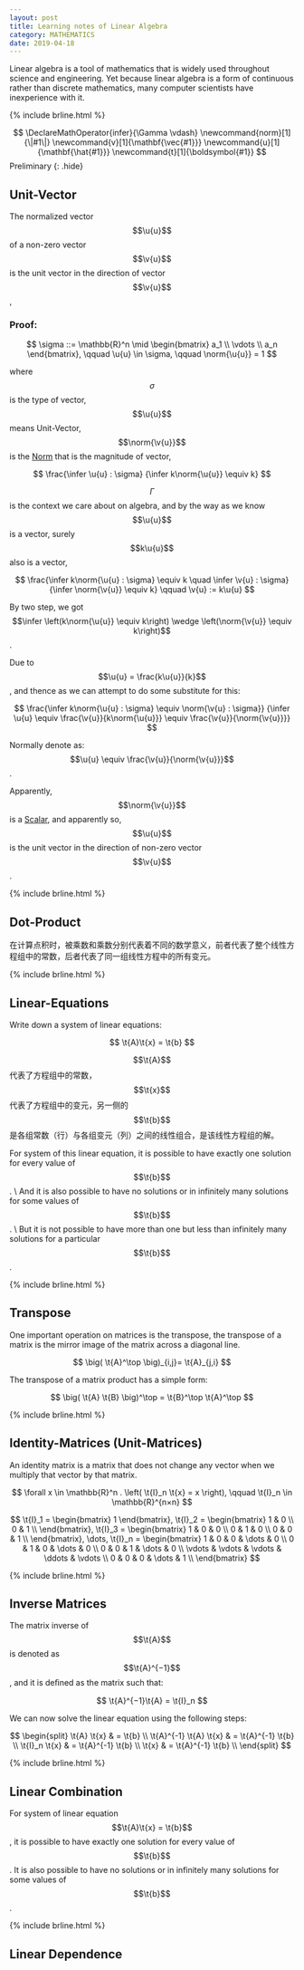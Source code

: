 ```yaml
---
layout: post
title: Learning notes of Linear Algebra
category: MATHEMATICS
date: 2019-04-18
---
```


Linear algebra is a tool of mathematics that is widely used throughout science and engineering.
Yet because linear algebra is a form of continuous rather than discrete mathematics,
many computer scientists have inexperience with it.

{% include brline.html %}

$$
\DeclareMathOperator{infer}{\Gamma \vdash}
\newcommand{norm}[1]{\|#1\|}
\newcommand{v}[1]{\mathbf{\vec{#1}}}
\newcommand{u}[1]{\mathbf{\hat{#1}}}
\newcommand{t}[1]{\boldsymbol{#1}}
$$ Preliminary
{: .hide}

[Norm]: https://en.wikipedia.org/wiki/Norm_(mathematics)
[Scalar]: https://en.wikipedia.org/wiki/Scalar_(mathematics)

## Unit-Vector

The normalized vector $$\u{u}$$ of a non-zero vector $$\v{u}$$ is the unit vector in the direction of vector $$\v{u}$$,

### Proof: 

$$
\sigma ::= \mathbb{R}^n \mid \begin{bmatrix} a_1 \\ \vdots \\ a_n \end{bmatrix},
\qquad \u{u} \in \sigma, \qquad \norm{\u{u}} = 1  
$$$$$$

where $$\sigma$$ is the type of vector, $$\u{u}$$ means Unit-Vector, $$\norm{\v{u}}$$ is the [Norm][Norm] that is the magnitude of vector,

$$
\frac{\infer \u{u} : \sigma}
     {\infer k\norm{\u{u}} \equiv k}
$$

$$\Gamma$$ is the context we care about on algebra, and by the way as we know $$\u{u}$$ is a vector, surely $$k\u{u}$$ also is a vector,

$$
\frac{\infer k\norm{\u{u} : \sigma} \equiv k \quad \infer \v{u} : \sigma}
     {\infer \norm{\v{u}} \equiv k}
\qquad \v{u} := k\u{u}
$$

By two step, we got $$\infer \left(k\norm{\u{u}} \equiv k\right) \wedge \left(\norm{\v{u}} \equiv k\right)$$.

Due to $$\u{u} = \frac{k\u{u}}{k}$$, and thence as we can attempt to do some substitute for this:

$$
\frac{\infer k\norm{\u{u} : \sigma} \equiv \norm{\v{u} : \sigma}}
     {\infer \u{u} \equiv \frac{\v{u}}{k\norm{\u{u}}} \equiv \frac{\v{u}}{\norm{\v{u}}}}
$$

Normally denote as: $$\u{u} \equiv \frac{\v{u}}{\norm{\v{u}}}$$.

Apparently, $$\norm{\v{u}}$$ is a [Scalar][Scalar], and apparently so, $$\u{u}$$ is the unit vector in the direction of non-zero vector $$\v{u}$$.

{% include brline.html %}

## Dot-Product

在计算点积时，被乘数和乘数分别代表着不同的数学意义，前者代表了整个线性方程组中的常数，后者代表了同一组线性方程中的所有变元。

{% include brline.html %}

## Linear-Equations

Write down a system of linear equations: 

$$
\t{A}\t{x} = \t{b}
$$

$$\t{A}$$ 代表了方程组中的常数，$$\t{x}$$ 代表了方程组中的变元，另一侧的 $$\t{b}$$ 是各组常数（行）与各组变元（列）之间的线性组合，是该线性方程组的解。

For system of this linear equation, it is possible to have exactly one solution for every value of $$\t{b}$$. \\
And it is also possible to have no solutions or in infinitely many solutions for some values of $$\t{b}$$. \\
But it is not possible to have more than one but less than infinitely many solutions for a particular $$\t{b}$$.

{% include brline.html %}

## Transpose

One important operation on matrices is the transpose, the transpose of a matrix is the mirror image of the matrix across a diagonal line.

$$
\big( \t{A}^\top \big)_{i,j}= \t{A}_{j,i}
$$

The transpose of a matrix product has a simple form:

$$
\big( \t{A} \t{B} \big)^\top = \t{B}^\top \t{A}^\top
$$

{% include brline.html %}

## Identity-Matrices (Unit-Matrices)

An identity matrix is a matrix that does not change any vector when we multiply that vector by that matrix.

$$
\forall x \in \mathbb{R}^n . \left( \t{I}_n \t{x} = x \right), \qquad \t{I}_n \in \mathbb{R}^{n×n}
$$

$$
\t{I}_1 = \begin{bmatrix} 
            1 
          \end{bmatrix}, 
\t{I}_2 = \begin{bmatrix} 
            1 & 0 \\
            0 & 1 \\
          \end{bmatrix},
\t{I}_3 = \begin{bmatrix}
            1 & 0 & 0 \\
            0 & 1 & 0 \\
            0 & 0 & 1 \\
          \end{bmatrix},
\dots,
\t{I}_n = \begin{bmatrix}
            1      & 0      & 0      & \dots  & 0      \\
            0      & 1      & 0      & \dots  & 0      \\
            0      & 0      & 1      & \dots  & 0      \\
            \vdots & \vdots & \vdots & \ddots & \vdots \\
            0      & 0      & 0      & \dots  & 1      \\
          \end{bmatrix}
$$

{% include brline.html %}

## Inverse Matrices

The matrix inverse of $$\t{A}$$ is denoted as $$\t{A}^{−1}$$, and it is deﬁned as the matrix such that:

$$
\t{A}^{−1}\t{A} = \t{I}_n
$$

We can now solve the linear equation using the following steps:

$$
\begin{split}
\t{A} \t{x}            & = \t{b} \\
\t{A}^{-1} \t{A} \t{x} & = \t{A}^{-1} \t{b} \\
\t{I}_n \t{x}          & = \t{A}^{-1} \t{b} \\
\t{x}                  & = \t{A}^{-1} \t{b} \\
\end{split}
$$

{% include brline.html %}

## Linear Combination

For system of linear equation $$\t{A}\t{x} = \t{b}$$, it is possible to have exactly one solution for every value of $$\t{b}$$.
It is also possible to have no solutions or in infinitely many solutions for some values of $$\t{b}$$.

{% include brline.html %}

## Linear Dependence
